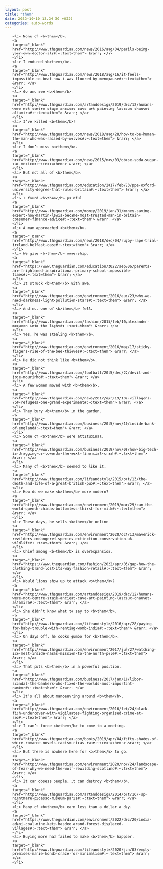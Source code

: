 ```yaml
---
layout: post
title: "them"
date: 2023-10-10 12:34:56 +0530
categories: auto-words
---
```

<ol>

    <li> None of <b>them</b>.
    <a 
    target="_blank" 
    href="http://www.theguardian.com/news/2016/aug/04/perils-being-your-own-doctor-als#:~:text=them"> &rarr; </a>
    </li>
    <li> I endured <b>them</b>.
    <a 
    target="_blank" 
    href="http://www.theguardian.com/news/2018/aug/16/it-feels-impossible-to-beat-how-i-was-floored-by-menopause#:~:text=them"> &rarr; </a>
    </li>
    <li> Go and see <b>them</b>.
    <a 
    target="_blank" 
    href="http://www.theguardian.com/artanddesign/2019/dec/12/humans-were-not-centre-stage-ancient-cave-art-painting-lascaux-chauvet-altamira#:~:text=them"> &rarr; </a>
    </li>
    <li> I’ve killed <b>them</b>!
    <a 
    target="_blank" 
    href="http://www.theguardian.com/news/2018/aug/28/how-to-be-human-the-man-who-was-raised-by-wolves#:~:text=them"> &rarr; </a>
    </li>
    <li> I don’t miss <b>them</b>.
    <a 
    target="_blank" 
    href="http://www.theguardian.com/news/2015/nov/03/obese-soda-sugar-tax-mexico#:~:text=them"> &rarr; </a>
    </li>
    <li> But not all of <b>them</b>.
    <a 
    target="_blank" 
    href="http://www.theguardian.com/education/2017/feb/23/ppe-oxford-university-degree-that-rules-britain#:~:text=them"> &rarr; </a>
    </li>
    <li> I found <b>them</b> painful.
    <a 
    target="_blank" 
    href="http://www.theguardian.com/money/2019/jan/31/money-saving-expert-how-martin-lewis-became-most-trusted-man-in-britain-consumer-finance-advice#:~:text=them"> &rarr; </a>
    </li>
    <li> A man approached <b>them</b>.
    <a 
    target="_blank" 
    href="http://www.theguardian.com/news/2018/dec/04/rugby-rape-trial-ireland-belfast-case#:~:text=them"> &rarr; </a>
    </li>
    <li> We give <b>them</b> ownership.
    <a 
    target="_blank" 
    href="https://www.theguardian.com/education/2022/sep/06/parents-are-frightened-inspirational-primary-school-impossible-times#:~:text=them"> &rarr; </a>
    </li>
    <li> It struck <b>them</b> with awe.
    <a 
    target="_blank" 
    href="http://www.theguardian.com/environment/2016/aug/23/why-we-need-darkness-light-pollution-stars#:~:text=them"> &rarr; </a>
    </li>
    <li> And not one of <b>them</b> fell.
    <a 
    target="_blank" 
    href="http://www.theguardian.com/fashion/2015/feb/10/alexander-mcqueen-into-the-light#:~:text=them"> &rarr; </a>
    </li>
    <li> Yes, he was stealing <b>them</b>.
    <a 
    target="_blank" 
    href="http://www.theguardian.com/environment/2016/may/17/sticky-fingers-rise-of-the-bee-thieves#:~:text=them"> &rarr; </a>
    </li>
    <li> He did not think like <b>them</b>.
    <a 
    target="_blank" 
    href="http://www.theguardian.com/football/2015/dec/22/devil-and-jose-mourinho#:~:text=them"> &rarr; </a>
    </li>
    <li> A few women moved with <b>them</b>.
    <a 
    target="_blank" 
    href="http://www.theguardian.com/news/2017/apr/19/102-villagers-750-refugees-one-grand-experiment#:~:text=them"> &rarr; </a>
    </li>
    <li> They bury <b>them</b> in the garden.
    <a 
    target="_blank" 
    href="http://www.theguardian.com/business/2015/nov/10/inside-bank-of-england#:~:text=them"> &rarr; </a>
    </li>
    <li> Some of <b>them</b> were attitudinal.
    <a 
    target="_blank" 
    href="http://www.theguardian.com/business/2019/nov/08/how-big-tech-is-dragging-us-towards-the-next-financial-crash#:~:text=them"> &rarr; </a>
    </li>
    <li> Many of <b>them</b> seemed to like it.
    <a 
    target="_blank" 
    href="http://www.theguardian.com/lifeandstyle/2015/oct/13/the-death-and-life-of-a-great-british-pub#:~:text=them"> &rarr; </a>
    </li>
    <li> How do we make <b>them</b> more modern?
    <a 
    target="_blank" 
    href="http://www.theguardian.com/environment/2019/mar/29/can-the-world-quench-chinas-bottomless-thirst-for-milk#:~:text=them"> &rarr; </a>
    </li>
    <li> These days, he sells <b>them</b> online.
    <a 
    target="_blank" 
    href="http://www.theguardian.com/environment/2020/oct/13/maverick-rewilders-endangered-species-extinction-conservation-uk-wildlife#:~:text=them"> &rarr; </a>
    </li>
    <li> Chief among <b>them</b> is overexpansion.
    <a 
    target="_blank" 
    href="https://www.theguardian.com/fashion/2022/apr/05/gap-how-the-clothing-brand-lost-its-way-fashion-retail#:~:text=them"> &rarr; </a>
    </li>
    <li> Would lions show up to attack <b>them</b>?
    <a 
    target="_blank" 
    href="http://www.theguardian.com/artanddesign/2019/dec/12/humans-were-not-centre-stage-ancient-cave-art-painting-lascaux-chauvet-altamira#:~:text=them"> &rarr; </a>
    </li>
    <li> She didn’t know what to say to <b>them</b>.
    <a 
    target="_blank" 
    href="http://www.theguardian.com/lifeandstyle/2016/apr/28/paying-for-baby-trouble-with-renting-womb-india#:~:text=them"> &rarr; </a>
    </li>
    <li> On days off, he cooks gumbo for <b>them</b>.
    <a 
    target="_blank" 
    href="http://www.theguardian.com/environment/2017/jul/27/watching-ice-melt-inside-nasas-mission-to-the-north-pole#:~:text=them"> &rarr; </a>
    </li>
    <li> That puts <b>them</b> in a powerful position.
    <a 
    target="_blank" 
    href="http://www.theguardian.com/business/2017/jan/18/libor-scandal-the-bankers-who-fixed-the-worlds-most-important-number#:~:text=them"> &rarr; </a>
    </li>
    <li> It’s all about manoeuvring around <b>them</b>.
    <a 
    target="_blank" 
    href="http://www.theguardian.com/environment/2016/feb/24/black-fish-undercover-with-vigilantes-fighting-organised-crime-at-sea#:~:text=them"> &rarr; </a>
    </li>
    <li> I can’t force <b>them</b> to come to a meeting.
    <a 
    target="_blank" 
    href="http://www.theguardian.com/books/2019/apr/04/fifty-shades-of-white-romance-novels-racism-ritas-rwa#:~:text=them"> &rarr; </a>
    </li>
    <li> But there is nowhere here for <b>them</b> to go.
    <a 
    target="_blank" 
    href="http://www.theguardian.com/environment/2020/nov/24/landscape-of-fear-why-we-need-the-wolf-rewilding-scotland#:~:text=them"> &rarr; </a>
    </li>
    <li> It can obsess people, it can destroy <b>them</b>.
    <a 
    target="_blank" 
    href="http://www.theguardian.com/artanddesign/2014/oct/16/-sp-nightmare-picasso-museum-paris#:~:text=them"> &rarr; </a>
    </li>
    <li> Many of <b>them</b> earn less than a dollar a day.
    <a 
    target="_blank" 
    href="https://www.theguardian.com/environment/2022/dec/20/india-adani-coal-mine-kete-hasdeo-arand-forest-displaced-villages#:~:text=them"> &rarr; </a>
    </li>
    <li> Buying more had failed to make <b>them</b> happier.
    <a 
    target="_blank" 
    href="http://www.theguardian.com/lifeandstyle/2020/jan/03/empty-promises-marie-kondo-craze-for-minimalism#:~:text=them"> &rarr; </a>
    </li>
